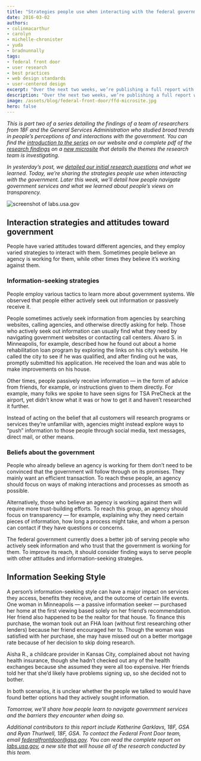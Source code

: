 ```yaml
---
title: "Strategies people use when interacting with the federal government"
date: 2016-03-02
authors:
- colinmacarthur
- carolyn
- michelle-chronister
- yuda
- bradnunnally
tags:
- federal front door
- user research
- best practices
- web design standards
- user-centered design
excerpt: "Over the next two weeks, we’re publishing a full report with findings from our research to better understand the public's overall experience interacting with the federal government and their attitudes about sharing information with government agencies. In today’s installment, we detail the strategies people use when interacting with the government."
description: "Over the next two weeks, we’re publishing a full report with findings from our research to better understand the public's overall experience interacting with the federal government and their attitudes about sharing information with government agencies. In today’s installment, we detail the strategies people use when interacting with the government."
image: /assets/blog/federal-front-door/ffd-microsite.jpg
hero: false
---
```



_This is part two of a series detailing the findings of a team of researchers from 18F and the General Services Administration who studied broad trends in people’s perceptions of and interactions with the government. You can find the [introduction to the series](https://18f.gsa.gov/2016/03/01/what-we-learned-after-interviewing-people-about-their-interactions-with-the-federal-government/) on our website and a complete pdf of the [research findings](https://labs.usa.gov/#research-report) on a [new microsite](https://labs.usa.gov/) that details the themes the research team is investigating._

_In yesterday’s post, we [detailed our initial research questions](https://18f.gsa.gov/2016/03/01/what-we-learned-after-interviewing-people-about-their-interactions-with-the-federal-government/) and what we learned. Today, we’re sharing the strategies people use when interacting with the government. Later this week, we’ll detail how people navigate government services and what we learned about people’s views on transparency._

![screenshot of labs.usa.gov]({{site.baseurl}}/assets/blog/federal-front-door/ffd-microsite.jpg)

## Interaction strategies and attitudes toward government

People have varied attitudes toward different agencies, and they employ varied strategies to interact with them. Sometimes people believe an agency is working for them, while other times they believe it’s working against them. 

### Information-seeking strategies

People employ various tactics to learn more about government systems. We observed that people either actively seek out information or passively receive it. 

People sometimes actively seek information from agencies by searching websites, calling agencies, and otherwise directly asking for help. Those who actively seek out information can usually find what they need by navigating government websites or contacting call centers. Alvaro S. in Minneapolis, for example, described how he found out about a home rehabilitation loan program by exploring the links on his city’s website. He called the city to see if he was qualified, and after finding out he was, promptly submitted his application. He received the loan and was able to make improvements on his house. 

Other times, people passively receive information — in the form of advice from friends, for example, or instructions given to them directly. For example, many folks we spoke to have seen signs for TSA PreCheck at the airport, yet didn’t know what it was or how to get it and haven’t researched it further.

Instead of acting on the belief that all customers will research programs or services they’re unfamiliar with, agencies might instead explore ways to “push” information to those people through social media, text messages, direct mail, or other means. 

### Beliefs about the government

People who already believe an agency is working for them don’t need to be convinced that the government will follow through on its promises. They mainly want an efficient transaction. To reach these people, an agency should focus on ways of making interactions and processes as smooth as possible. 

Alternatively, those who believe an agency is working against them will require more trust-building efforts. To reach this group, an agency should focus on transparency — for example, explaining why they need certain pieces of information, how long a process might take, and whom a person can contact if they have questions or concerns. 

The federal government currently does a better job of serving people who actively seek information and who trust that the government is working for them. To improve its reach, it should consider finding ways to serve people with other attitudes and information-seeking strategies.

## Information Seeking Style

A person’s information-seeking style can have a major impact on services they access, benefits they receive, and the outcome of certain life events. One woman in Minneapolis — a passive information seeker — purchased her home at the first viewing based solely on her friend’s recommendation. Her friend also happened to be the realtor for that house. To finance this purchase, the woman took out an FHA loan (without first researching other lenders) because her friend encouraged her to. Though the woman was satisfied with her purchase, she may have missed out on a better mortgage rate because of her decision to skip doing research. 

Aisha R., a childcare provider  in Kansas City, complained about not having health insurance, though she hadn’t checked out any of the health exchanges because she assumed they were all too expensive. Her friends told her that she’d likely have problems signing up, so she decided not to bother. 

In both scenarios, it is unclear whether the people we talked to would have found better options had they actively sought information.  


*Tomorrow, we’ll share how people learn to navigate government services and the barriers they encounter when doing so.*

_Additional contributors to this report include Katherine Garklavs, 18F, GSA and Ryan Thurlwell, 18F, GSA. To contact the Federal Front Door team, email [federalfrontdoor@gsa.gov](mailto:federalfrontdoor@gsa.gov). You can read the complete report on [labs.usa.gov](https://labs.usa.gov), a new site that will house all of the research conducted by this team._

